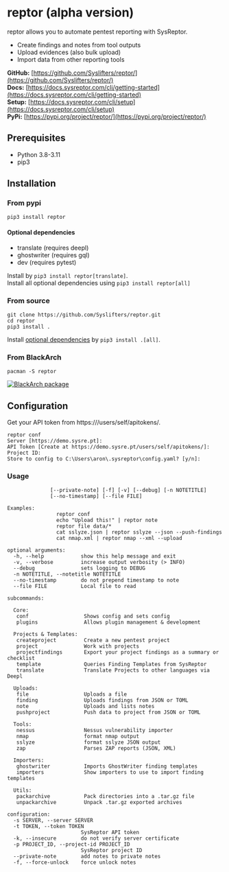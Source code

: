 # reptor (alpha version)
reptor allows you to automate pentest reporting with SysReptor.

 * Create findings and notes from tool outputs
 * Upload evidences (also bulk upload)
 * Import data from other reporting tools

**GitHub:** [https://github.com/Syslifters/reptor/](https://github.com/Syslifters/reptor/)  
**Docs:** [https://docs.sysreptor.com/cli/getting-started](https://docs.sysreptor.com/cli/getting-started)   
**Setup:** [https://docs.sysreptor.com/cli/setup](https://docs.sysreptor.com/cli/setup)   
**PyPi:** [https://pypi.org/project/reptor/](https://pypi.org/project/reptor/)   

## Prerequisites

* Python 3.8-3.11
* pip3

## Installation
### From pypi
`pip3 install reptor`

#### Optional dependencies
* translate (requires deepl)
* ghostwriter (requires gql)
* dev (requires pytest)

Install by `pip3 install reptor[translate]`.  
Install all optional dependencies using `pip3 install reptor[all]`

### From source
```
git clone https://github.com/Syslifters/reptor.git
cd reptor
pip3 install .
```

Install [optional dependencies](#optional-dependencies) by `pip3 install .[all]`.

### From BlackArch

```
pacman -S reptor
```

[![BlackArch package](https://repology.org/badge/version-for-repo/blackarch/reptor.svg)](https://repology.org/project/reptor/versions)


## Configuration
Get your API token from https://<your-installation>/users/self/apitokens/.

```
reptor conf
Server [https://demo.sysre.pt]: 
API Token [Create at https://demo.sysre.pt/users/self/apitokens/]:
Project ID:
Store to config to C:\Users\aron\.sysreptor\config.yaml? [y/n]:
```

### Usage

```usage: reptor [-h] [-s SERVER] [-t TOKEN] [-k] [-p PROJECT_ID]
              [--private-note] [-f] [-v] [--debug] [-n NOTETITLE]
              [--no-timestamp] [--file FILE]

Examples:
                reptor conf
                echo "Upload this!" | reptor note
                reptor file data/*
                cat sslyze.json | reptor sslyze --json --push-findings
                cat nmap.xml | reptor nmap --xml --upload

optional arguments:
  -h, --help            show this help message and exit
  -v, --verbose         increase output verbosity (> INFO)
  --debug               sets logging to DEBUG
  -n NOTETITLE, --notetitle NOTETITLE
  --no-timestamp        do not prepend timestamp to note
  --file FILE           Local file to read

subcommands:
  
  Core:
   conf                  Shows config and sets config
   plugins               Allows plugin management & development
  
  Projects & Templates:
   createproject         Create a new pentest project
   project               Work with projects
   projectfindings       Export your project findings as a summary or checklist
   template              Queries Finding Templates from SysReptor
   translate             Translate Projects to other languages via Deepl
  
  Uploads:
   file                  Uploads a file
   finding               Uploads findings from JSON or TOML
   note                  Uploads and lists notes
   pushproject           Push data to project from JSON or TOML
  
  Tools:
   nessus                Nessus vulnerability importer
   nmap                  format nmap output
   sslyze                format sslyze JSON output
   zap                   Parses ZAP reports (JSON, XML)
  
  Importers:
   ghostwriter           Imports GhostWriter finding templates
   importers             Show importers to use to import finding templates
  
  Utils:
   packarchive           Pack directories into a .tar.gz file
   unpackarchive         Unpack .tar.gz exported archives

configuration:
  -s SERVER, --server SERVER
  -t TOKEN, --token TOKEN
                        SysReptor API token
  -k, --insecure        do not verify server certificate
  -p PROJECT_ID, --project-id PROJECT_ID
                        SysReptor project ID
  --private-note        add notes to private notes
  -f, --force-unlock    force unlock notes

```